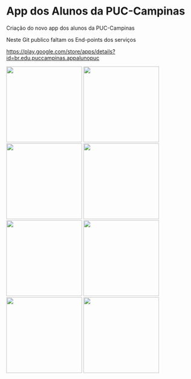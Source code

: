 # App dos Alunos da PUC-Campinas
Criação do novo app dos alunos da PUC-Campinas

Neste Git publico faltam os End-points dos serviços

https://play.google.com/store/apps/details?id=br.edu.puccampinas.appalunopuc

<div>
<img src="https://play-lh.googleusercontent.com/4P6-8mx_guAgIkvZt9gySLJLEHgw6knMDbPs8x7DI9aNiCLz3JdJ6HvR9sl_oLbi7eaX=w1536-h703-rw" width="200" />
<img src="https://play-lh.googleusercontent.com/0ejOW_rqxpTy0-sAJYZ7Ltp_P4ApOxeL2pc4uQM2pFmzytUS9HahtyQ8p0Pzg78EWQ=w1536-h703-rw" width="200" />
<img src="https://play-lh.googleusercontent.com/Y-TtMYhRh87qsyiEhIrHaoUco8Qbb3I9pb8b-4pHafJeL5Pci6lgyrpkyOfoCEstSik=w1536-h703-rw" width="200" />
<img src="https://play-lh.googleusercontent.com/jlLTKdiduN5L61juM9cJAbhgrSbL5jFpnYUu9-rbC5LzKlV41pZ0iJAU13jO1jbem1E=w1536-h703-rw" width="200" />
<img src="https://play-lh.googleusercontent.com/SEWUg2L6ps7xKNpiCaI8EeoROyWdIrq_dPSGK7m4KxZaOYy0D9qNAdR3vnOZHdwJMw=w1536-h703-rw" width="200" />
<img src="https://play-lh.googleusercontent.com/GGK-hNG_Ztx97w_bILvTdCeBGmpyIRduc6FpqGEZWXOYvumGmBf68uaSCm5mqISa7A=w1536-h703-rw" width="200" />
<img src="https://play-lh.googleusercontent.com/2bV3FxDH6gfTMr6Y4Eo-DC8UTjUaTqTgYchsoPg7UvRe6LfSmqpD5ovlTHR7fIOn3iw=w1536-h703-rw" width="200" />
<img src="https://play-lh.googleusercontent.com/VxjDHVB-WLjHcOFOUI9dq62WuoaVCY5Go5eTAnIJqKq4X4SpSCdWA0LUsKv7h4GXvw=w1536-h703-rw" width="200" /
</div>

